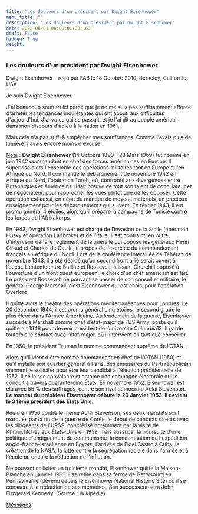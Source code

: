 ```yaml
---
title: "Les douleurs d'un président par Dwight Eisenhower"
menu_title: ""
description: "Les douleurs d'un président par Dwight Eisenhower"
date: 2022-06-01 06:00:01+00:163
draft: False
hidden: True
weight:
---
```

### Les douleurs d'un président par Dwight Eisenhower

Dwight Eisenhower - reçu par FAB le 18 Octobre 2010, Berkeley, Californie, USA.

Je suis Dwight Eisenhower.

J'ai beaucoup souffert ici parce que je ne me suis pas suffisamment efforcé d'arrêter les tendances inquiétantes qui ont abouti aux difficultés d'aujourd'hui. J'ai vu ce qui se passait, et je l'ai dit au peuple américain dans mon discours d'adieu à la nation en 1961.

Mais cela n'a pas suffi à empêcher mes souffrances. Comme j'avais plus de lumière, j'avais encore moins d'excuse.
 
<u>Note</u> : **Dwight Eisenhower** (14 Octobre 1890 - 28 Mars 1969) fut  nommé en juin 1942 commandant en chef des forces américaines en Europe. Il supervise alors l'ensemble des opérations militaires tant en Europe qu'en Afrique du Nord. Il commande le débarquement de novembre 1942 en Afrique du Nord, l’opération Torch, où, confronté aux divergences entre Britanniques et Américains, il fait preuve de tout son talent de conciliateur et de négociateur, pour rapprocher les vues plutôt que de les opposer. Cette opération est aussi, en dépit du manque de moyens matériels, un précieux enseignement pour les débarquements qui suivent. En février 1943, il est promu général 4 étoiles, alors qu'il prépare la campagne de Tunisie contre les forces de l'Afrikakorps.

En 1943, Dwight Eisenhower est chargé de l’invasion de la Sicile (opération Husky et opération Ladbroke) et de l’Italie. Il est contraint, en outre, d'intervenir dans le règlement de la querelle qui oppose les généraux Henri Giraud et Charles de Gaulle, à propos de l'exercice du commandement français en Afrique du Nord. Lors de la conférence interalliée de Téhéran de novembre 1943, il a été décidé qu’un second front allié serait ouvert à l’ouest. L'entente entre Staline et Roosevelt, laissant Churchill opposé à l'ouverture d'un front ouest européen, le choix d'un chef américain est fait. Le président Roosevelt ne pouvant se passer de son conseiller militaire, le général George Marshall, c’est Eisenhower qui est choisi pour l'opération Overlord.

Il quitte alors le théâtre des opérations méditerranéennes pour Londres. Le 20 décembre 1944, il est promu général cinq étoiles, le second grade le plus élevé dans l'Armée Américaine. Au lendemain de la guerre, Eisenhower succède à Marshall comme chef d’état-major de l’US Army, poste qu’il quitte en 1948 pour devenir président de l’université Columbia13. Il garde toutefois le contact avec l’état-major, où il intervient en tant que conseiller.

En 1950, le président Truman le nomme commandant suprême de l’OTAN.

Alors qu'il vient d'être nommé commandant en chef de l'OTAN (1950) et qu'il installe son quartier général à Paris, des émissaires du Parti républicain viennent le solliciter pour être leur candidat à l'élection présidentielle de 1952. Il se laisse convaincre et entame une campagne électorale qui le conduit à travers quarante-cinq États. En novembre 1952, Eisenhower est élu avec 55 % des suffrages, contre son rival démocrate Adlai Stevenson. **Le mandat du président Eisenhower débute le 20 Janvier 1953. ll devient le 34ème président des Etats Unis.**

Réélu en 1956 contre le même Adlai Stevenson, ses deux mandats sont marqués par la fin de la guerre de Corée, le début de contacts directs avec les dirigeants de l'URSS, concrétisé notamment par la visite de Khrouchtchev aux États-Unis en 1959, mais aussi par la poursuite d'une politique d'endiguement du communisme, la condamnation de l'expédition anglo-franco-israélienne en Égypte, l'arrivée de Fidel Castro à Cuba, la création de la NASA, la lutte contre la ségrégation raciale dans l'armée et à l'école ou encore la réduction de l'inflation.

Ne pouvant solliciter un troisième mandat, Eisenhower quitte la Maison-Blanche en Janvier 1961. Il se retire dans sa ferme de Gettysburg en Pennsylvanie (devenu depuis le Eisenhower National Historic Site) où il se consacre à la rédaction de ses mémoires. Son successeur sera John Fitzgerald Kennedy. (Source : Wikipédia)

[Messages](/fr-contemporary-messages/fr-contemporary-messages-by-date-order/fr-contemporary-messages-2010)

